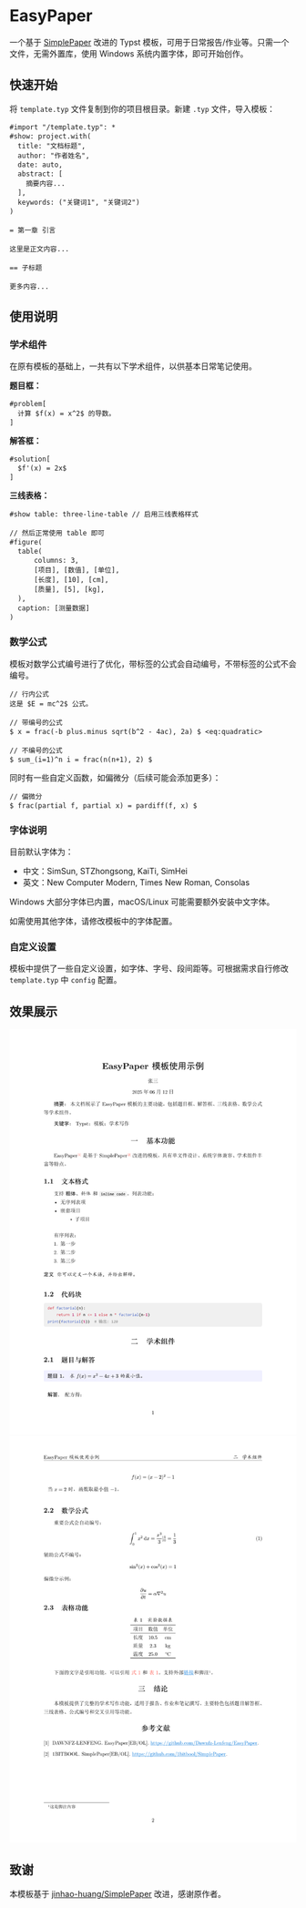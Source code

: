 # EasyPaper

一个基于 [SimplePaper](https://github.com/jinhao-huang/SimplePaper) 改进的 Typst 模板，可用于日常报告/作业等。只需一个文件，无需外置库，使用 Windows 系统内置字体，即可开始创作。

## 快速开始

将 `template.typ` 文件复制到你的项目根目录。新建 `.typ` 文件，导入模板：

```typst
#import "/template.typ": *
#show: project.with(
  title: "文档标题",
  author: "作者姓名",
  date: auto,
  abstract: [
    摘要内容...
  ],
  keywords: ("关键词1", "关键词2")
)

= 第一章 引言

这里是正文内容...

== 子标题

更多内容...
```

## 使用说明

### 学术组件

在原有模板的基础上，一共有以下学术组件，以供基本日常笔记使用。

**题目框：**
```typst
#problem[
  计算 $f(x) = x^2$ 的导数。
]
```

**解答框：**
```typst
#solution[
  $f'(x) = 2x$
]
```

**三线表格：**
```typst
#show table: three-line-table // 启用三线表格样式

// 然后正常使用 table 即可
#figure(
  table(
      columns: 3,
      [项目], [数值], [单位],
      [长度], [10], [cm],
      [质量], [5], [kg],
  ),
  caption: [测量数据]
)
```

### 数学公式

模板对数学公式编号进行了优化，带标签的公式会自动编号，不带标签的公式不会编号。

```typst
// 行内公式
这是 $E = mc^2$ 公式。

// 带编号的公式
$ x = frac(-b plus.minus sqrt(b^2 - 4ac), 2a) $ <eq:quadratic>

// 不编号的公式
$ sum_(i=1)^n i = frac(n(n+1), 2) $
```

同时有一些自定义函数，如偏微分（后续可能会添加更多）：

```typst
// 偏微分
$ frac(partial f, partial x) = pardiff(f, x) $
```

### 字体说明

目前默认字体为：

- 中文：SimSun, STZhongsong, KaiTi, SimHei
- 英文：New Computer Modern, Times New Roman, Consolas

Windows 大部分字体已内置，macOS/Linux 可能需要额外安装中文字体。

如需使用其他字体，请修改模板中的字体配置。

### 自定义设置

模板中提供了一些自定义设置，如字体、字号、段间距等。可根据需求自行修改 `template.typ` 中 `config` 配置。


## 效果展示

![](./output/output-1.png)
![](./output/output-2.png)

## 致谢

本模板基于 [jinhao-huang/SimplePaper](https://github.com/jinhao-huang/SimplePaper) 改进，感谢原作者。
